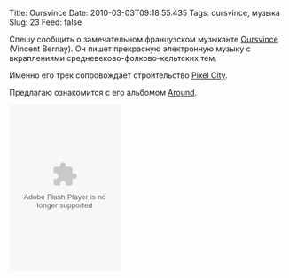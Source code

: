 Title: Oursvince
Date: 2010-03-03T09:18:55.435
Tags: oursvince, музыка
Slug: 23
Feed: false

<p>Спешу сообщить о замечательном французском музыканте <a href="http://www.oursvince.com/">Oursvince</a> (Vincent Bernay). Он пишет прекрасную электронную музыку с вкраплениями средневеково-фолково-кельтских тем.</p>
<p>Именно его трек сопровождает строительство <a href="http://www.youtube.com/watch?v=-d2-PtK4F6Y">Pixel City</a>.</p>
<p>Предлагаю ознакомится с его альбомом <a href="http://www.jamendo.com/en/album/8726">Around</a>.</p>
<p><object width="200" height="300" classid="clsid:d27cdb6e-ae6d-11cf-96b8-444553540000" codebase="http://fpdownload.macromedia.com/pub/shockwave/cabs/flash/swflash.cab#version=7,0,0,0" align="middle"><param name="allowScriptAccess" value="always" /><param name="wmode" value="transparent" /><param name="movie" value="http://widgets.jamendo.com/en/album/?album_id=8726&playertype=2008" /><param name="quality" value="high" /><param name="bgcolor" value="#FFFFFF" /><embed src="http://widgets.jamendo.com/en/album/?album_id=8726&playertype=2008" quality="high" wmode="transparent" bgcolor="#FFFFFF" width="200" height="300" align="middle" allowScriptAccess="always" type="application/x-shockwave-flash" pluginspage="http://www.macromedia.com/go/getflashplayer">&nbsp;</embed>&nbsp;</object></p>
